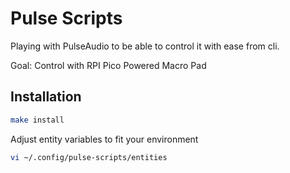 # Pulse Scripts

Playing with PulseAudio to be able to control it with ease from cli.  

Goal: Control with RPI Pico Powered Macro Pad


## Installation
```bash
make install
```
Adjust entity variables to fit your environment
```bash
vi ~/.config/pulse-scripts/entities
```
